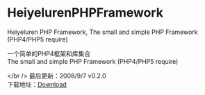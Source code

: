 HeiyelurenPHPFramework
======================

Heiyeluren PHP Framework, The small and simple PHP Framework (PHP4/PHP5 require)

一个简单的PHP4框架和库集合 <br />
The small and simple PHP Framework (PHP4/PHP5 require)

</br />
最后更新：2008/9/7 v0.2.0 <br />
下载地址：<a href="http://heiyeluren.googlecode.com/files/HeiyelurenPHPFramework-v0.2.0_compact.zip">Download</a>




